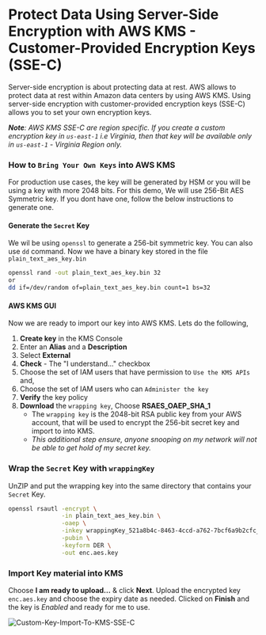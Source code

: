 # Protect Data Using Server-Side Encryption with AWS KMS - Customer-Provided Encryption Keys (SSE-C)

Server-side encryption is about protecting data at rest. AWS allows to protect data at rest within Amazon data centers by using AWS KMS. Using server-side encryption with customer-provided encryption keys (SSE-C) allows you to set your own encryption keys.

_**Note**: AWS KMS SSE-C are region specific. If you create a custom encryption key in `us-east-1` i.e Virginia, then that key will be available only in `us-east-1` - Virginia Region only._

### How to `Bring Your Own Keys` into AWS KMS
For production use cases, the key will be generated by HSM or you will be using a key with more 2048 bits.
For this demo, We will use 256-Bit AES Symmetric key. If you dont have one, follow the below instructions to generate one.

####  Generate the `Secret` Key
We wil be using `openssl` to generate a 256-bit symmetric key. You can also use `dd` command. Now we have a binary key stored in the file `plain_text_aes_key.bin`
```sh
openssl rand -out plain_text_aes_key.bin 32
or
dd if=/dev/random of=plain_text_aes_key.bin count=1 bs=32
```

#### AWS KMS GUI
Now we are ready to import our key into AWS KMS. Lets do the following,
1. **Create key** in the KMS Console
1. Enter an **Alias** and a **Description**
1. Select **External**
1. **Check** - The "I understand…" checkbox
1. Choose the set of IAM users that have permission to `Use the KMS APIs` and,
1. Choose the set of IAM users who can `Administer the key`
1. **Verify** the key policy
1. **Download** the `wrapping key`, Choose **RSAES_OAEP_SHA_1**
   - The `wrapping key` is the 2048-bit RSA public key from your AWS account, that will be used to encrypt the 256-bit secret key
    and import to into KMS.
   - _This additional step ensure, anyone snooping on my network will not be able to get hold of my secret key._

### Wrap the `Secret` Key with `wrappingKey`
UnZIP and put the wrapping key into the same directory that contains your `Secret` Key.
```sh
openssl rsautl -encrypt \
               -in plain_text_aes_key.bin \
               -oaep \
               -inkey wrappingKey_521a8b4c-8463-4ccd-a762-7bcf6a9b2cfc_1227021858 \
               -pubin \
               -keyform DER \
               -out enc.aes.key
```

### Import Key material into KMS
Choose **I am ready to upload…** & click **Next**. Upload the encrypted key `enc.aes.key` and choose the expiry date as needed.  Clicked on **Finish** and the key is _Enabled_ and ready for me to use.

![Custom-Key-Import-To-KMS-SSE-C]()